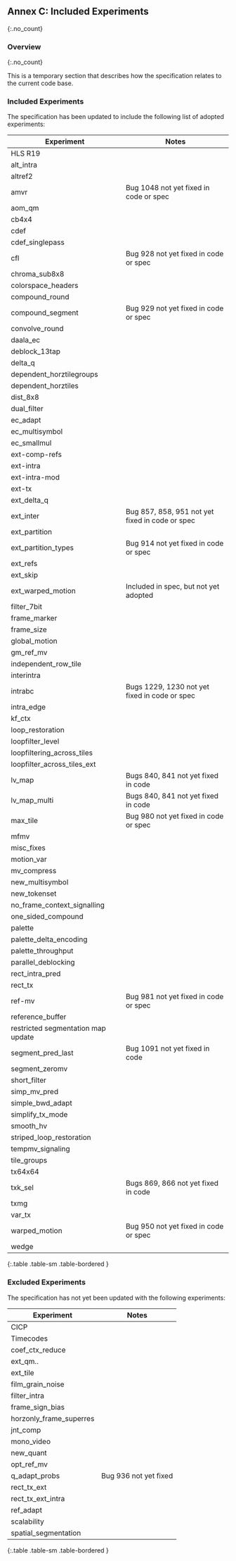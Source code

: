 ## Annex C: Included Experiments
{:.no_count}

### Overview
{:.no_count}

This is a temporary section that describes how the specification relates to the current code base.

### Included Experiments

The specification has been updated to include the following list of adopted experiments:

| Experiment                    | Notes
| ----------------------------- | ---------------------------
| HLS R19                       |
| alt_intra                     |
| altref2                       |
| amvr                          | Bug 1048 not yet fixed in code or spec
| aom_qm                        |
| cb4x4                         |
| cdef                          |
| cdef_singlepass               |
| cfl                           | Bug 928 not yet fixed in code or spec
| chroma_sub8x8                 |
| colorspace_headers            |
| compound_round                |
| compound_segment              | Bug 929 not yet fixed in code or spec
| convolve_round                |
| daala_ec                      |
| deblock_13tap                 |
| delta_q                       |
| dependent_horztilegroups      |
| dependent_horztiles           |
| dist_8x8                      |
| dual_filter                   |
| ec_adapt                      |
| ec_multisymbol                |
| ec_smallmul                   |
| ext-comp-refs                 |
| ext-intra                     |
| ext-intra-mod                 |
| ext-tx                        |
| ext_delta_q                   |
| ext_inter                     | Bug 857, 858, 951 not yet fixed in code or spec
| ext_partition                 | 
| ext_partition_types           | Bug 914 not yet fixed in code or spec
| ext_refs                      | 
| ext_skip                      |
| ext_warped_motion             | Included in spec, but not yet adopted
| filter_7bit                   |
| frame_marker                  |
| frame_size                    |
| global_motion                 |
| gm_ref_mv                     |
| independent_row_tile          |
| interintra                    |
| intrabc                       | Bugs 1229, 1230 not yet fixed in code or spec
| intra_edge                    |
| kf_ctx                        |
| loop_restoration              |
| loopfilter_level              |
| loopfiltering_across_tiles    |
| loopfilter_across_tiles_ext   |
| lv_map                        | Bugs 840, 841 not yet fixed in code 
| lv_map_multi                  | Bugs 840, 841 not yet fixed in code 
| max_tile                      | Bug 980 not yet fixed in code or spec
| mfmv                          |
| misc_fixes                    |
| motion_var                    |
| mv_compress                   |
| new_multisymbol               |
| new_tokenset                  |
| no_frame_context_signalling   |
| one_sided_compound            |
| palette                       |
| palette_delta_encoding        |
| palette_throughput            |
| parallel_deblocking           |
| rect_intra_pred               |
| rect_tx                       |
| ref-mv                        | Bug 981 not yet fixed in code or spec
| reference_buffer              |
| restricted segmentation map update |
| segment_pred_last             | Bug 1091 not yet fixed in code
| segment_zeromv                |
| short_filter                  |
| simp_mv_pred                  |
| simple_bwd_adapt              |
| simplify_tx_mode              |
| smooth_hv                     |
| striped_loop_restoration      |
| tempmv_signaling              |
| tile_groups                   |
| tx64x64                       |
| txk_sel                       | Bugs 869, 866 not yet fixed in code
| txmg                          |
| var_tx                        |
| warped_motion                 | Bug 950 not yet fixed in code or spec
| wedge                         |
{:.table .table-sm .table-bordered }

### Excluded Experiments

The specification has not yet been updated with the following experiments:

| Experiment                    | Notes
| ----------------------------- | ---------------------------
| CICP                          |
| Timecodes                     |
| coef_ctx_reduce               |
| ext_qm..                      |
| ext_tile                      |
| film_grain_noise              |
| filter_intra                  |
| frame_sign_bias               |
| horzonly_frame_superres       |
| jnt_comp                      |
| mono_video                    |
| new_quant                     |
| opt_ref_mv                    |
| q_adapt_probs                 | Bug 936 not yet fixed
| rect_tx_ext                   |
| rect_tx_ext_intra             |
| ref_adapt                     |
| scalability                   |
| spatial_segmentation          |
{:.table .table-sm .table-bordered }


